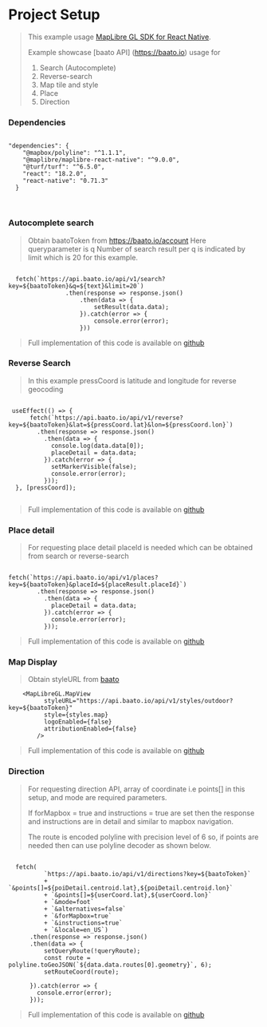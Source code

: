 # Project Setup 
> This example usage [MapLibre GL SDK for React Native](https://github.com/maplibre/maplibre-react-native).
> 
> Example showcase [baato API] (https://baato.io) usage for 
> 1. Search (Autocomplete)
> 2. Reverse-search
> 3. Map tile and style
> 4. Place
> 5. Direction


### Dependencies
<pre>
<code class="language-js">
"dependencies": {
    "@mapbox/polyline": "^1.1.1",
    "@maplibre/maplibre-react-native": "^9.0.0",
    "@turf/turf": "^6.5.0",
    "react": "18.2.0",
    "react-native": "0.71.3"
  }
  </code>
  </pre>


### Autocomplete search
> Obtain baatoToken from https://baato.io/account
> Here queryparameter is q
> Number of search result per q is indicated by limit which is 20 for this example. 
<pre><code class="language-js">
  fetch(`https://api.baato.io/api/v1/search?key=${baatoToken}&q=${text}&limit=20`)
                .then(response => response.json()
                    .then(data => {
                        setResult(data.data);
                    }).catch(error => {
                        console.error(error);
                    }))
</code></pre>
> Full implementation of this code is available on [github](https://github.com/baato/Baato_in_React_Native/blob/master/SearchBar.js)

### Reverse Search
>In this example pressCoord is latitude and longitude for reverse geocoding
<pre><code class="language-js">
 useEffect(() => {
      fetch(`https://api.baato.io/api/v1/reverse?key=${baatoToken}&lat=${pressCoord.lat}&lon=${pressCoord.lon}`)
        .then(response => response.json()
          .then(data => {
            console.log(data.data[0]);
            placeDetail = data.data;
          }).catch(error => {
            setMarkerVisible(false);
            console.error(error);
          }));
  }, [pressCoord]);
  </code></pre>
> Full implementation of this code is available on [github](https://github.com/baato/Baato_in_React_Native/blob/master/App.tsx)


### Place detail
> For requesting place detail placeId is needed which can be obtained from search or reverse-search
<pre><code class="language-js">
fetch(`https://api.baato.io/api/v1/places?key=${baatoToken}&placeId=${placeResult.placeId}`)
        .then(response => response.json()
          .then(data => {
            placeDetail = data.data;
          }).catch(error => {
            console.error(error);
          }));
</code></pre>
> Full implementation of this code is available on [github](https://github.com/baato/Baato_in_React_Native/blob/master/App.tsx)


### Map Display
> Obtain styleURL from [baato](https://baato.io/account/styles)
```
    <MapLibreGL.MapView
          styleURL="https://api.baato.io/api/v1/styles/outdoor?key=${baatoToken}"
          style={styles.map}
          logoEnabled={false}
          attributionEnabled={false}
        />
```

> Full implementation of this code is available on [github](https://github.com/baato/Baato_in_React_Native/blob/master/App.tsx)


 ### Direction
 > For requesting direction API, array of coordinate i.e points[] in this setup, and mode are required parameters.
 > 
 > If forMapbox = true and instructions = true are set then the response and instructions are in detail and similar to mapbox navigation.
 > 
 > The route is encoded polyline with precision level of 6 so, if points are needed then can use polyline decoder as shown below.
 > 
<pre><code class="language-js">
  fetch(
          `https://api.baato.io/api/v1/directions?key=${baatoToken}`
          + `&points[]=${poiDetail.centroid.lat},${poiDetail.centroid.lon}`
          + `&points[]=${userCoord.lat},${userCoord.lon}`
          + `&mode=foot`
          + `&alternatives=false`
          + `&forMapbox=true`
          + `&instructions=true`
          + `&locale=en_US`)
      .then(response => response.json()
      .then(data => {
          setQueryRoute(!queryRoute);
          const route = polyline.toGeoJSON(`${data.data.routes[0].geometry}`, 6);
          setRouteCoord(route);
        
      }).catch(error => {
        console.error(error);
      }));
</code></pre>
> Full implementation of this code is available on [github](https://github.com/baato/Baato_in_React_Native/blob/master/App.tsx)
